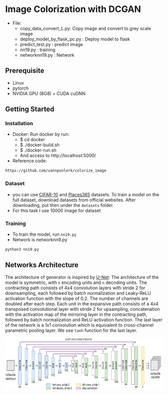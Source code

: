# Image Colorization with DCGAN 

- File:
    - copy_data_convert_L.py: Copy image and convert to grey scale image
    - deploy_model_by_flask_pc.py : Deploy model to flask
    - predict_test.py : predict image
    - nn19.py : training
    - networknn19.py : Network
    
## Prerequisite
- Linux
- pytorch
- NVIDIA GPU (8G8) + CUDA cuDNN

## Getting Started
### Installation
- Docker: Run docker by run:
    - $ cd docker
    - $ ./docker-build.sh
    - $ ./docker-run.sh
    - And access to http://localhost:5000/
- Reference code:

```bash
https://github.com/vannponlork/colorize_image
```
### Dataset
- you can use [CIFAR-10](https://www.cs.toronto.edu/~kriz/cifar.html) and [Places365](http://places2.csail.mit.edu) datasets. To train a model on the full dataset, download datasets from official websites.
After downloading, put then under the `datasets` folder.
- For this task I use 10000 image for dataset

### Training
- To train the model, run `nn19.py`
- Network is networknn9.py
```bash
python3 nn19.py
```
## Networks Architecture
The architecture of generator is inspired by  [U-Net](https://arxiv.org/abs/1505.04597):  The architecture of the model is symmetric, with `n` encoding units and `n` decoding units. The contracting path consists of 4x4 convolution layers with stride 2 for downsampling, each followed by batch normalization and Leaky-ReLU activation function with the slope of 0.2. The number of channels are doubled after each step. Each unit in the expansive path consists of a 4x4 transposed convolutional layer with stride 2 for upsampling, concatenation with the activation map of the mirroring layer in the contracting path, followed by batch normalization and ReLU activation function. The last layer of the network is a 1x1 convolution which is equivalent to cross-channel parametric pooling layer. We use `tanh` function for the last layer.
<p align='center'>  
  <img src='img/unet.png' width='700px' height='168px' />
</p>
